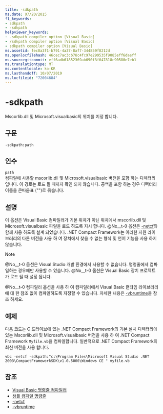 ```yaml
---
title: -sdkpath
ms.date: 07/20/2015
f1_keywords:
- sdkpath
- -sdkpath
helpviewer_keywords:
- -sdkpath compiler option [Visual Basic]
- /sdkpath compiler option [Visual Basic]
- sdkpath compiler option [Visual Basic]
ms.assetid: fec8a3f1-b791-4a37-8af7-344859f8212d
ms.openlocfilehash: 46cec7ac3cb78c4fc97e299535f9085eff6daeff
ms.sourcegitcommit: eff6adb61852369ab690f3f047818c90580e7eb1
ms.translationtype: MT
ms.contentlocale: ko-KR
ms.lasthandoff: 10/07/2019
ms.locfileid: "72004684"
---
```

# <a name="-sdkpath"></a>-sdkpath
Mscorlib.dll 및 Microsoft.visualbasic의 위치를 지정 합니다.  
  
## <a name="syntax"></a>구문  
  
```console  
-sdkpath:path  
```  
  
## <a name="arguments"></a>인수  
 `path`  
 컴파일에 사용할 mscorlib.dll 및 Microsoft.visualbasic 버전을 포함 하는 디렉터리입니다. 이 경로는 로드 될 때까지 확인 되지 않습니다. 공백을 포함 하는 경우 디렉터리 이름을 큰따옴표 ("")로 묶습니다.  
  
## <a name="remarks"></a>설명  
 이 옵션은 Visual Basic 컴파일러가 기본 위치가 아닌 위치에서 mscorlib.dll 및 Microsoft.visualbasic 파일을 로드 하도록 지시 합니다. @No__t-0 옵션은 [-netcf](../../../visual-basic/reference/command-line-compiler/netcf.md)와 함께 사용 하도록 설계 되었습니다. .NET Compact Framework는 이러한 지원 라이브러리의 다른 버전을 사용 하 여 장치에서 찾을 수 없는 형식 및 언어 기능을 사용 하지 않습니다.  
  
> [!NOTE]
> @No__t-0 옵션은 Visual Studio 개발 환경에서 사용할 수 없습니다. 명령줄에서 컴파일하는 경우에만 사용할 수 있습니다. @No__t-0 옵션은 Visual Basic 장치 프로젝트가 로드 될 때 설정 됩니다.  
  
 @No__t-0 컴파일러 옵션을 사용 하 여 컴파일러에서 Visual Basic 런타임 라이브러리에 대 한 참조 없이 컴파일하도록 지정할 수 있습니다. 자세한 내용은 [-vbruntime](../../../visual-basic/reference/command-line-compiler/vbruntime.md)을 참조 하세요.  
  
## <a name="example"></a>예제  
 다음 코드는 C 드라이브에 있는 .NET Compact Framework의 기본 설치 디렉터리에 있는 Mscorlib.dll 및 Microsoft.visualbasic 버전을 사용 하 여 .NET Compact Framework `Myfile.vb`을 컴파일합니다. 일반적으로 .NET Compact Framework의 최신 버전을 사용 합니다.  
  
```console
vbc -netcf -sdkpath:"c:\Program Files\Microsoft Visual Studio .NET 2003\CompactFrameworkSDK\v1.0.5000\Windows CE " myfile.vb  
```  
  
## <a name="see-also"></a>참조

- [Visual Basic 명령줄 컴파일러](../../../visual-basic/reference/command-line-compiler/index.md)
- [샘플 컴파일 명령줄](../../../visual-basic/reference/command-line-compiler/sample-compilation-command-lines.md)
- [-netcf](../../../visual-basic/reference/command-line-compiler/netcf.md)
- [-vbruntime](../../../visual-basic/reference/command-line-compiler/vbruntime.md)
